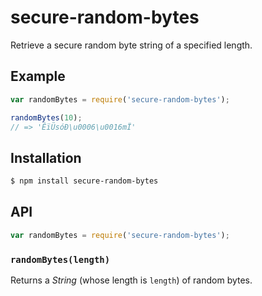 # secure-random-bytes

Retrieve a secure random byte string of a specified length.

## Example

``` javascript
var randomBytes = require('secure-random-bytes');

randomBytes(10);
// => 'ÊïÜsóÐ\u0006\u0016mÏ'
```

## Installation

``` bash
$ npm install secure-random-bytes
```

## API

``` javascript
var randomBytes = require('secure-random-bytes');
```

### `randomBytes(length)`

Returns a _String_ (whose length is `length`) of random bytes.
